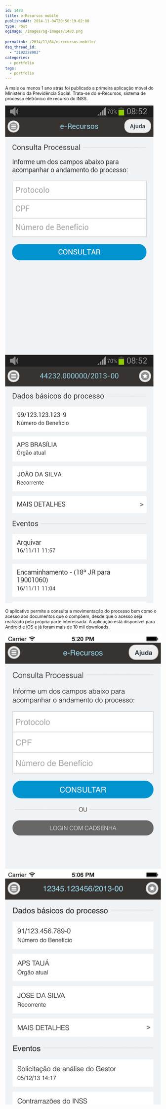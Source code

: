 ```yaml
---
id: 1483
title: e-Recursos mobile
publishedAt: 2014-11-04T20:50:19-02:00
type: Post
ogImage: /images/og-images/1483.png

permalink: /2014/11/04/e-recursos-mobile/
dsq_thread_id:
  - "3192328983"
categories:
  - portfolio
tags:
  - portfolio
---
```


A mais ou menos 1 ano atrás foi publicado a primeira aplicação móvel do Ministério da Previdência Social. Trata-se do e-Recursos, sistema de processo eletrônico de recurso do INSS.

<div className="flex">
  <a href="https://play.google.com/store/apps/details?id=br.gov.previdencia.erecursos"><img src="/wp-content/uploads/2014/10/ss-android1.jpg" className="p-2" alt="Android" /></a> <a href="https://play.google.com/store/apps/details?id=br.gov.previdencia.erecursos"><img src="/wp-content/uploads/2014/10/ss-android2.jpg" className="p-2" alt="Android" /></a>
</div>

O aplicativo permite a consulta a movimentação do processo bem como o acesso aos documentos que o compõem, desde que o acesso seja realizado pela própria parte interessada. A aplicação está disponível para [Android](https://play.google.com/store/apps/details?id=br.gov.previdencia.erecursos) e [iOS](https://itunes.apple.com/br/app/erecursos/id737750100?l=en&mt=8) e já foram mais de 10 mil downloads.

<div className="flex">
  <a href="https://itunes.apple.com/br/app/erecursos/id737750100?l=en&#038;mt=8"><img src="/wp-content/uploads/2014/10/ss-iphone-1.jpg" className="p-2" alt="iOS" /></a> <a href="https://itunes.apple.com/br/app/erecursos/id737750100?l=en&#038;mt=8"><img src="/wp-content/uploads/2014/10/ss-iphone-2.jpg" className="p-2" alt="iOS" /></a>
</div>
